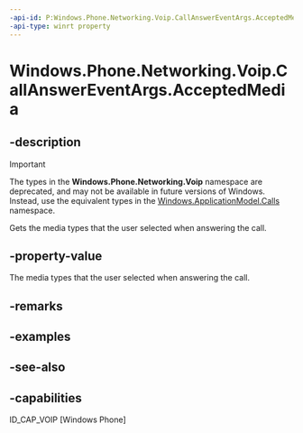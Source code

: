 ```yaml
---
-api-id: P:Windows.Phone.Networking.Voip.CallAnswerEventArgs.AcceptedMedia
-api-type: winrt property
---
```


<!-- Property syntax
public Windows.Phone.Networking.Voip.VoipCallMedia AcceptedMedia { get; }
-->

# Windows.Phone.Networking.Voip.CallAnswerEventArgs.AcceptedMedia

## -description

> [!IMPORTANT]
> The types in the **Windows.Phone.Networking.Voip** namespace are deprecated, and may not be available in future versions of Windows. Instead, use the equivalent types in the [Windows.ApplicationModel.Calls](/uwp/api/windows.applicationmodel.calls) namespace.

Gets the media types that the user selected when answering the call.

## -property-value
The media types that the user selected when answering the call.

## -remarks

## -examples

## -see-also

## -capabilities
ID_CAP_VOIP [Windows Phone]
